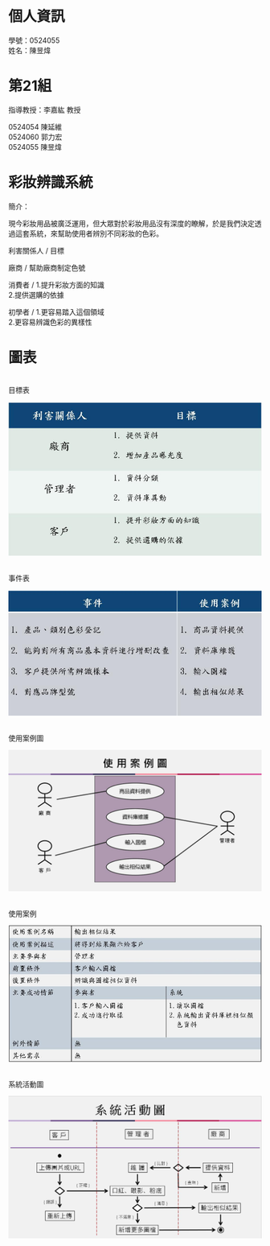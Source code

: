 # 個人資訊
學號：0524055 <br /> 姓名：陳昱煒

# 第21組 
指導教授：李嘉紘 教授

0524054  陳延維<br /> 0524060  郭力宏<br /> 0524055  陳昱煒
# 彩妝辨識系統

簡介：

現今彩妝用品被廣泛運用，但大眾對於彩妝用品沒有深度的瞭解，於是我們決定透過這套系統，來幫助使用者辨別不同彩妝的色彩。

利害關係人 / 目標

廠商  / 幫助廠商制定色號      
                                                
消費者 / 1.提升彩妝方面的知識<br />2.提供選購的依據

初學者 / 1.更容易踏入這個領域<br />2.更容易辨識色彩的異樣性

# 圖表
<br />目標表

![image](https://github.com/yw01100529/0524055/blob/master/chart/%E7%9B%AE%E6%A8%99%E8%A1%A8.jpg)

<br />事件表

![image](https://github.com/yw01100529/0524055/blob/master/chart/%E4%BA%8B%E4%BB%B6%E8%A1%A8.jpg)

<br />使用案例圖

![image](https://github.com/yw01100529/0524055/blob/master/chart/%E4%BD%BF%E7%94%A8%E6%A1%88%E4%BE%8B%E5%9C%96.jpg)

<br />使用案例

![image](https://github.com/yw01100529/0524055/blob/master/chart/%E4%BD%BF%E7%94%A8%E6%A1%88%E4%BE%8B.jpg)

<br />系統活動圖

![image](https://github.com/yw01100529/0524055/blob/master/chart/%E7%B3%BB%E7%B5%B1%E6%B4%BB%E5%8B%95%E5%9C%96.jpg)
